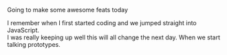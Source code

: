 Going to make some awesome feats today

I remember when I first started coding and we jumped straight into JavaScript.  
I was really keeping up well this will all change the next day. When we start  
talking prototypes.
